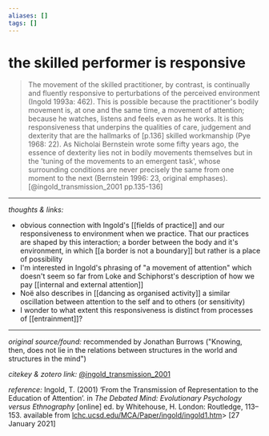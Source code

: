 ```yaml
---
aliases: []
tags: []
---
```


# the skilled performer is responsive


>The movement of the skilled practitioner, by contrast, is continually and fluently responsive to perturbations of the perceived environment (Ingold 1993a: 462). This is possible because the practitioner's bodily movement is, at one and the same time, a movement of attention; because he watches, listens and feels even as he works. It is this responsiveness that underpins the qualities of care, judgement and dexterity that are the hallmarks of [p.136] skilled workmanship (Pye 1968: 22). As Nicholai Bernstein wrote some fifty years ago, the essence of dexterity lies not in bodily movements themselves but in the 'tuning of the movements to an emergent task', whose surrounding conditions are never precisely the same from one moment to the next (Bernstein 1996: 23, original emphases).[@ingold_transmission_2001 pp.135-136]

---

_thoughts & links:_

- obvious connection with Ingold's [[fields of practice]] and our responsiveness to environment when we practice. That our practices are shaped by this interaction; a border between the body and it's environment, in which [[a border is not a boundary]] but rather is a place of possibility 
- I'm interested in Ingold's phrasing of "a movement of attention" which doesn't seem so far from Loke and Schiphorst's description of how we pay [[internal and external attention]] 
- Noë also describes in [[dancing as organised activity]] a similar oscillation between attention to the self and to others (or sensitivity)
- I wonder to what extent this responsiveness is distinct from processes of [[entrainment]]?

---

_original source/found:_ recommended by Jonathan Burrows ("Knowing, then, does not lie in the relations between structures in the world and structures in the mind")

_citekey & zotero link:_ [@ingold_transmission_2001](zotero://select/items/1_7F7TDEXN)

_reference:_ Ingold, T. (2001) ‘From the Transmission of Representation to the Education of Attention’. in _The Debated Mind: Evolutionary Psychology versus Ethnography_ \[online\] ed. by Whitehouse, H. London: Routledge, 113–153. available from [lchc.ucsd.edu/MCA/Paper/ingold/ingold1.htm](http://lchc.ucsd.edu/MCA/Paper/ingold/ingold1.htm)> \[27 January 2021\]



